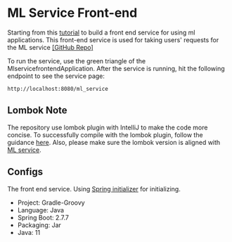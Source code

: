 # ML Service Front-end
Starting from this [tutorial](https://spring.io/guides/gs/handling-form-submission/)
to build a front end service for using ml applications. This front-end service is used for taking users' requests for
the ML service [[GitHub Repo]](https://github.com/allyoushawn/mlservice)

To run the service, use the green triangle of the MlservicefrontendApplication. 
After the service is running, hit the following endpoint to see the service page:
```
http://localhost:8080/ml_service
```
## Lombok Note
The repository use lombok plugin with IntelliJ to make the code more concise.
To successfully compile with the lombok plugin, follow the guidance [here](https://www.baeldung.com/lombok-ide).
Also, please make sure the lombok version is aligned with [ML service](https://github.com/allyoushawn/mlservice).


## Configs
The front end service. Using [Spring initializer](https://start.spring.io) for initializing.
* Project: Gradle-Groovy
* Language: Java
* Spring Boot: 2.7.7
* Packaging: Jar
* Java: 11